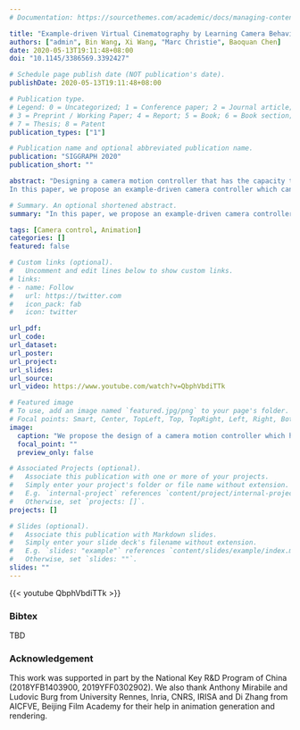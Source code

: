 ```yaml
---
# Documentation: https://sourcethemes.com/academic/docs/managing-content/

title: "Example-driven Virtual Cinematography by Learning Camera Behaviors"
authors: ["admin", Bin Wang, Xi Wang, "Marc Christie", Baoquan Chen]
date: 2020-05-13T19:11:48+08:00
doi: "10.1145/3386569.3392427"

# Schedule page publish date (NOT publication's date).
publishDate: 2020-05-13T19:11:48+08:00

# Publication type.
# Legend: 0 = Uncategorized; 1 = Conference paper; 2 = Journal article;
# 3 = Preprint / Working Paper; 4 = Report; 5 = Book; 6 = Book section;
# 7 = Thesis; 8 = Patent
publication_types: ["1"]

# Publication name and optional abbreviated publication name.
publication: "SIGGRAPH 2020"
publication_short: ""

abstract: "Designing a camera motion controller that has the capacity to move a virtual camera automatically in relation with contents of a 3D animation, in a cinematographic and principled way, is a complex and challenging task. Many cinematographic rules exist, yet practice shows there are significant stylistic variations in how these can be applied. 
In this paper, we propose an example-driven camera controller which can extract camera behaviors from an example film clip and re-apply the extracted behaviors to a 3D animation, through learning from a collection of camera motions."

# Summary. An optional shortened abstract.
summary: "In this paper, we propose an example-driven camera controller which can extract camera behaviors from an example film clip and re-apply the extracted behaviors to a 3D animation, through learning from a collection of camera motions."

tags: [Camera control, Animation]
categories: []
featured: false

# Custom links (optional).
#   Uncomment and edit lines below to show custom links.
# links:
# - name: Follow
#   url: https://twitter.com
#   icon_pack: fab
#   icon: twitter

url_pdf: 
url_code:
url_dataset:
url_poster:
url_project:
url_slides:
url_source:
url_video: https://www.youtube.com/watch?v=QbphVbdiTTk

# Featured image
# To use, add an image named `featured.jpg/png` to your page's folder. 
# Focal points: Smart, Center, TopLeft, Top, TopRight, Left, Right, BottomLeft, Bottom, BottomRight.
image:
  caption: "We propose the design of a camera motion controller which has the ability to automatically extract camera behaviors from different film clips (on the left) and re-apply these behaviors to a 3D animation (center). "
  focal_point: ""
  preview_only: false

# Associated Projects (optional).
#   Associate this publication with one or more of your projects.
#   Simply enter your project's folder or file name without extension.
#   E.g. `internal-project` references `content/project/internal-project/index.md`.
#   Otherwise, set `projects: []`.
projects: []

# Slides (optional).
#   Associate this publication with Markdown slides.
#   Simply enter your slide deck's filename without extension.
#   E.g. `slides: "example"` references `content/slides/example/index.md`.
#   Otherwise, set `slides: ""`.
slides: ""
---
```


{{< youtube QbphVbdiTTk >}}

### Bibtex

TBD

### Acknowledgement

This work was supported in part by the National Key R&D Program
of China (2018YFB1403900, 2019YFF0302902). We also thank Anthony
Mirabile and Ludovic Burg from University Rennes, Inria,
CNRS, IRISA and Di Zhang from AICFVE, Beijing Film Academy
for their help in animation generation and rendering.